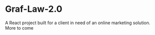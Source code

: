 # Graf-Law-2.0
A React project built for a client in need of an online marketing solution. More to come
